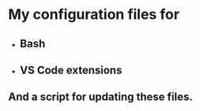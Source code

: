 # My configuration files for 

- ## Bash
- ## VS Code extensions

## And a script for updating these files.
